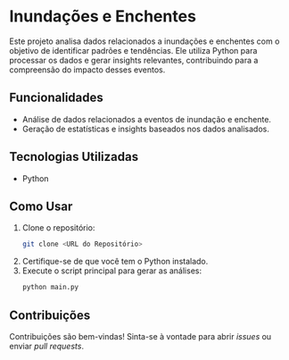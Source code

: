 
# Inundações e Enchentes

Este projeto analisa dados relacionados a inundações e enchentes com o objetivo de identificar padrões e tendências. Ele utiliza Python para processar os dados e gerar insights relevantes, contribuindo para a compreensão do impacto desses eventos.

## Funcionalidades

- Análise de dados relacionados a eventos de inundação e enchente.
- Geração de estatísticas e insights baseados nos dados analisados.

## Tecnologias Utilizadas

- Python

## Como Usar

1. Clone o repositório:
   ```bash
   git clone <URL do Repositório>
   ```
2. Certifique-se de que você tem o Python instalado.
3. Execute o script principal para gerar as análises:
   ```bash
   python main.py
   ```

## Contribuições

Contribuições são bem-vindas! Sinta-se à vontade para abrir *issues* ou enviar *pull requests*.
